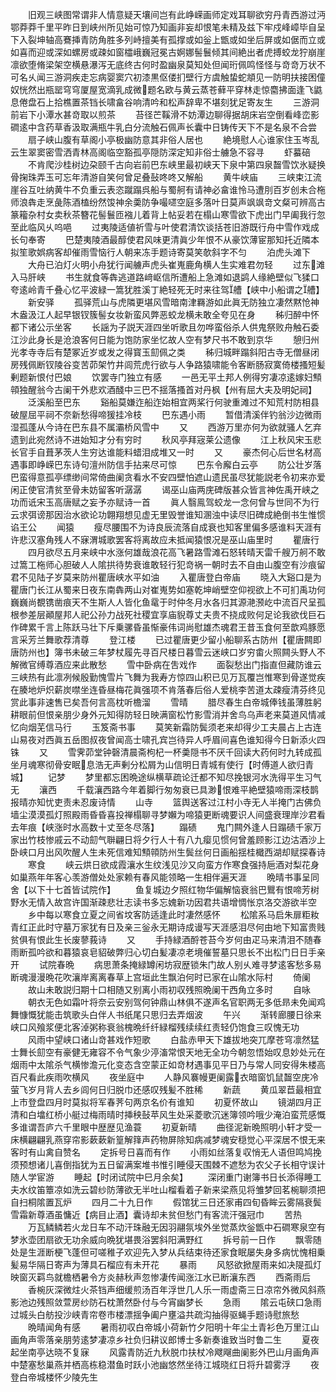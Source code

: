 <!-- { "loadSidebar": true } -->
　　旧观三峡图常谓非人情意疑天壤间岂有此峥嵘画师定戏耳聊欲穷丹青西游过沔鄂莽莽千里平昨日到峡州所见始可惊乃知画非妄却恨笔未精及兹下牢戍峰嶂毕自呈下入裂坤轴高鶱挿青防角胜多列峙擅美有孤撑或如釡上甑或如坐后屏或如倨而立或如喜而迎或深如螺房或疎如窗櫺峨巍冠冕古婀娜髻鬟倾其间絶出者虎搏蛟龙狞崩崖凛欲堕脩梁架空横悬瀑泻无底终古何时盈幽泉莫知处但闻珩佩鸣怪怪与竒竒万状不可名乆闻三游洞疾走忘病婴窦穴初漆黒伛偻扪壁行方虞触蛰蛇頫见一防明扶接困僮奴恍然出瓶罂穹穹厦屋宽滴乳成微题名欧与黄云蒸苍藓平穿林走惊麕拂面逢飞鼪息倦盘石上拾樵置茶铛长啸畣谷响清吟和松声辞卑不堪刻犹足寄友生
　　三游洞前岩下小潭水甚竒取以煎茶
　　苔径芒鞵滑不妨潭边聊得据胡床岩空倒看峰峦影磵逺中含药草香汲取满瓶牛乳白分流触石佩声长囊中日铸传天下不是名泉不合尝
　　扇子峡山腹有草阁小亭极幽防意其非俗人居也
　　絶境慰人心谁家住玉岑乱云生翠窦密雪洒青林高阁临空豁孤亭隠防深定知非俗士艣急不容寻
　　虾蟇碚
　　不肯爬沙桂树边朶颐千古向岩前巴东峡里最初峡天下泉中第四泉齧雪饮氷疑换骨掬珠弄玉可忘年清游自笑何曾足叠鼔咚咚又解船
　　黄牛峡庙
　　三峡束江流崖谷互吐纳黄牛不负重云表恣蹴蹋呉船与蜀舸有请神必畣谁怜马遭刖百岁创未合柂师浪犇走烹彘陈酒榼纷然馂神余羮防争嘬嚃空庭多落叶日莫声飒飒竒文粲可辨高古篆籕杂村女卖秋茶簪花髻鬟匝襁儿着背上帖妥若在榻山寒雪欲下虎出门早阖我行忽至此临风乆呜唈
　　过夷陵适値祈雪与叶使君清饮谈括苍旧游既行舟中雪作戏成长句奉寄
　　巴楚夷陵酒最醇使君风味更清眞少年恨不从豪饮薄宦那知托近隣本拟笙歌娯病客却催雨雪恼行人朝来冻手题诗寄莫笑欹斜字不匀
　　泊虎头滩下
　　大舟已泊灯火明小舟犹行闻艣声虎头崔嵬鹿角横人生实难君勿轻
　　过东滩入马肝峡
　　书生就食等犇逃道路﨑岖信所遭船上急滩如退鹢人缘絶壁似飞猱口夸逺岭青千叠心忆平波緑一篙犹胜溪丁絶轻死无时来往驾艚【峡中小船谓之艚】
　　新安驿
　　孤驿荒山与虎隣更堪风雪暗南津羇游如此眞无防独立凄然黙怆神木盎汲江人起早银钗簇髻女妆新蛮风弊恶蛟龙横未敢全夸见在身
　　秭归醉中怀都下诸公示坐客
　　长謡为子説天涯四坐听歌且勿哗蛮俗杀人供鬼祭败舟触石委江沙此身长是沧浪客何日能为饱防家坐忆故人空有梦尺书不敢到京华
　　憩归州光孝寺寺后有楚冢近岁或发之得寳玉劎佩之类
　　秭归城畔蹋斜阳古寺无僧昼闭房残佩断钗陵谷变苦茆架竹井闾荒虎行欲与人争路猿啸能令客断肠寂寞倚楼搔短髪剰题新恨付巴娘
　　饮罢寺门独立有感
　　一邑无平土邦人例得穷凄凉逺嫁妇顦顇独醒翁今古阑干外悲欢酒醆中三巴不揺落搔首对丹枫【州有屈大夫及明妃祠】
　　泛溪船至巴东
　　谿船莫嫌迮船迮始相宜两桨行何驶重滩过不知荒村防相县破屋屈平祠不奈新愁得啼猨挂冷枝
　　巴东遇小雨
　　暂借清溪伴钓翁沙边微雨湿孤蓬从今诗在巴东县不属灞桥风雪中
　　又
　　西游万里亦何为欲就骚人乞弃遗到此宛然诗不进始知才分有穷时
　　秋风亭拜宼莱公遗像
　　江上秋风宋玉悲长官手自葺茅茨人生穷达谁能料蜡泪成堆又一时
　　又
　　豪杰何心后世名材高遇事即峥嵘巴东诗句澶州防信手拈来尽可惊
　　巴东令廨白云亭
　　防公壮岁落巴蛮得意孤亭缥缈间常倚曲阑贪看水不安四壁怕遮山遗民虽尽犹能説老令初来亦爱闲正使官清贫至骨未妨留客听潺潺
　　谒巫山庙两庑碑版甚众皆言神佐禹开峡之功而诋宋玉高唐赋之妄予亦赋诗一首
　　眞人翳鳯驾蛟龙一念何曾与世同不为行云求弭谤那因治水欲论功翺翔想见虚无里毁誉谁知溷浊中读尽旧碑成絶倒书生惟惯谄王公
　　闻猿
　　瘦尽腰围不为诗良辰流落自成衰也知客里偏多感谁料天涯有许悲汉塞角残人不寐渭城歌罢客将离故应未抵闻猿恨况是巫山庙里时
　　瞿唐行
　　四月欲尽五月来峡中水涨何雄哉浪花高飞暑路雪滩石怒转晴天雷千艘万舸不敢过篙工柂师心胆破人人隂拱待势衰谁敢轻行犯竒祸一朝时去不自由山腹空有沙痕留君不见陆子岁莫来防州瞿唐峡水平如油
　　入瞿唐登白帝庙
　　晓入大谿口是为瞿唐门长江从蜀来日夜东南犇两山对崔嵬势如塞乾坤峭壁空仰视欲上不可扪禹功何巍巍尚覩镌凿痕天不生斯人人皆化鱼鼋于时仲冬月水各归其源滟滪屹中流百尺呈孤根参差层顚屋邦人祀公孙力战死社稷宜享庙貎尊丈夫贵不挠成败何足论我欲伐巨石作碑累千言上陈跃马壮下斥乗骡昏虽惭豪伟词尚慰雄杰魂君王昔玉食何至歆鸡豚愿言采芳兰舞歌荐清尊
　　登江楼
　　已过瞿唐更少留小船聊系古防州【瞿唐闗即唐防州也】簿书未破三年梦杖履先寻百尺楼日暮雪云迷峡口岁穷畬火照闗头野人不解微官缚尊酒应来此散愁
　　雪中卧病在吿戏作
　　面裂愁出门指直但藏防谁云三峡热有此凛冽候殷勤愧雪片飞舞为我寿方惊四山积已见万瓦覆岂惟寒到骨遂觉疾在腠地炉炽薪炭噤坐连昏昼梅花眞强项不肯落春后俗人爱桃李苦道太疎瘦清芬终见赏此事非速售已矣吾何言高枕听檐溜
　　雪晴
　　腊尽春生白帝城俸钱虽薄胜躬耕眼前但恨亲朋少身外元知得防轻日映满窗松竹影雪消并舍鸟乌声老来莫道风情减忆向烟芜信马行
　　玉笈斋书事
　　莫笑新霜防鬓须老来却得少工夫晨占上古连山易夜对西眞五岳图叔夜曾闻高士啸孔宾岂待异人呼眉间喜色谁知得今日新添火四铢
　　又
　　雪霁茆堂钟磬清晨斋枸杞一杯羮隠书不厌千回读大药何时九转成孤坐月魂寒彻骨安眠息浩无声剰分松屑为山信明日青城有使行【时傅道人欲归青城】
　　记梦
　　梦里都忘困晩途纵横草疏论迁都不知尽挽银河水洗得平生习气无
　　瀼西
　　千载瀼西路今年着脚行匆匆衰已具渺恨难平絶壁猿啼雨深枝鹊报晴亦知忧吏责未忍废诗情
　　山寺
　　篮舆送客过江村小寺无人半掩门古佛负墙尘漠漠孤灯照殿雨昏昏喜投禅榻聊寻梦嬾为啼猿更断魂要识人间盛衰理岸沙君看去年痕【峡涨时水高数十丈至冬尽落】
　　蹋碛
　　鬼门闗外逢人日蹋碛千家万家出竹枝惨戚云不动劎气聨翩日将夕行人十有八九瘿见惯何曾羞顾影江边沽酒沙上卧峡口月出风吹醒人生未死信难知顦顇防州生鬓丝何日画船揺桂檝西湖却赋探春诗
　　寒食
　　峡云烘日欲成霞瀼水生纹浅见沙又向蛮方作寒食强持巵酒对梨花身如巢燕年年客心羡游僧处处家赖有春风能领略一生相伴遍天涯
　　晩晴书事呈同舍【以下十七首皆试院作】
　　鱼复城边夕照红物华偏解恼衰翁巴鸎有恨啼芳树野水无情入故宫许国渐疎悲壮志读书多忘媿新功因君共语增惆怅京洛交游欲半空
　　乡中每以寒食立夏之间省坟客防适逢此时凄然感怀
　　松隂系马启朱扉粔籹青红正此时守墓万家犹有日及亲三釡永无期诗成谩写天涯感泪尽何由地下知富贵贱贫俱有恨此生长废蓼莪诗
　　又
　　手持緑酒酹苍苔今岁何由疋马来清泪不随春雨断孤吟欲和暮猿哀皂貂破弊归心切白髪凄凉老境催誓墓只思长不出松门日日手亲开
　　试院春晩
　　病思萧条掩緑罇闲坊寂歴锁朱门故人别乆难寻梦逺客愁多易断魂漫漫晩花吹瀼岸离离春草上宫垣此生飘泊何时已家在山隂水际村
　　倚阑
　　故山未敢説归期十口相随又别离小雨初収残照晩阑干西角立多时
　　自咏
　　朝衣无色如霜叶将奈云安别驾何钟鼎山林俱不遂声名官职两无多低昻未免闻鸡舞慷慨犹能击筑歌头白伴人书纸尾只思归去弄烟波
　　午兴
　　渐转廊腰日徐来峡口风飱浆便北客淖粥称衰翁槐晩纤纤緑榴残续续红责轻仍饱食三叹愧无功
　　风雨中望峡口诸山竒甚戏作短歌
　　白盐赤甲天下雄拔地突兀摩苍穹凛然猛士舞长劎空有豪健无雍容不令气象少渟滀常恨天地无全功今朝忽悟始叹息妙处元在烟雨中太隂杀气横惨澹元化变态含空蒙正如竒材遇事见平日乃与常人同安得朱楼高百尺看此疾雨吹横风
　　夜坐庭中
　　人静风褰幔更阑露衣暗窗饥鼠齧空庑冷萤飞岁月背人去乡闾何日归脱巾还感叹残髪不胜稀
　　新蔬
　　黄瓜翠苣最相宜上市登盘四月时莫拟将军春荠句两京名价有谁知
　　初夏怀故山
　　镜湖四月正清和白墖红桥小艇过梅雨晴时挿秧鼔苹风生处采菱歌沉迷簿领吟哦少淹泊蛮荒感慨多谁谓吾庐六千里眼中歴歴见渔蓑
　　初夏新晴
　　曲径泥新晩照明小轩才受一床横翩翩乳燕穿帘影蔌蔌新篁解箨声药物屏除知病减梦魂安穏觉心平深居不恨无来客时有山禽自赞名
　　定拆号日喜而有作
　　小雨如丝落复収悄无人语但鸣鸠挽须预想诸儿喜倒指犹为五日留满案堆书惟引睡侵天围棘不遮愁为农父子长相守误计随人学宦游
　　睡起【时闭试院中巳月余矣】
　　深闭重门谢簿书日长添得睡工夫水纹笛簟凉如洗云碧纱防薄欲无半吐山榴看着子新来梁燕见将雏梦回茗椀聊须把自扫桐隂置瓦炉
　　四月二十九日作
　　假馆犹三日还家甫四旬昏眸云雾隔衰鬓雪霜新尊酒虽慵近【病目止酒】囊诗却未贫但愁门有客流汗强冠巾
　　苦热
　　万瓦鳞鳞若火龙日车不动汗珠融无因羽翮氛埃外坐觉蒸炊釡甑中石磵寒泉空有梦氷壶团扇欲无功余威向晩犹堪畏浴罢斜阳满野红
　　拆号前一日作
　　飘零随处是生涯断梗飞蓬但可嗟稚子欢迎先入梦从兵结束待还家食眠屡失身多病忧愧相乗髪易华隔日寄声为薄具石榴应有未开花
　　暴雨
　　风怒欲掀屋雨来如决隄孤灯映窗灭羁鸟就檐栖暑令方炎赫秋声忽惨凄传闻涨江水已断瀼东西
　　西斋雨后
　　香椀灰深微炷火茶铛声细缓煎汤百年浮世几人乐一雨虚斋三日凉帘外微风斜燕影池边残照敛萱房纱防石枕萧然卧付与今宵幽梦长
　　急雨
　　隂云屯硖口急雨过城头白舫投沙峡青帘卷市楼漂揺争阖户壅溢共疏沟抽得驱蝇手题诗慰旅愁
　　晩晴闻角有感
　　暑雨初収白帝城小荷新竹夕阳明十年尘土青衫色万里江山画角声零落亲朋劳逺梦凄凉乡社负归耕议郎博士多新奏谁致当时鲁二生
　　夏夜起坐南亭达晓不复寐
　　风露青防近九秋脱巾扶杖冷飕飗曲阑影外巴山月画角声中楚塞愁巢燕并栖高栋稳潜鱼时跃小池幽悠然坐待江城晓红日将升碧雾浮
　　夜登白帝城楼怀少陵先生
